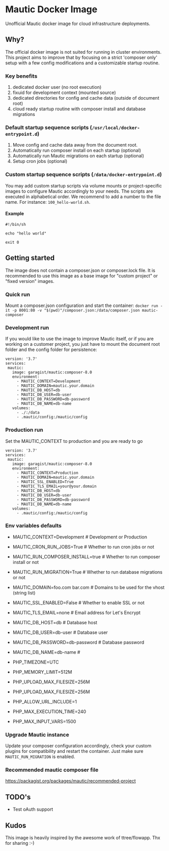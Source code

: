 # Mautic Docker Image
Unofficial Mautic docker image for cloud infrastructure deployments. 
## Why?
The official docker image is not suited for running in cluster environments. This project aims to improve that by focusing on a strict 'composer only' setup with a few config modifications and a customizable startup routine.

### Key benefits
1. dedicated docker user (no root execution)
2. fixuid for development context (mounted source)
3. dedicated directories for config and cache data (outside of document root)
4. cloud ready startup routine with composer install and database migrations

### Default startup sequence scripts (`/usr/local/docker-entrypoint.d`)
1. Move config and cache data away from the document root.
2. Automatically run composer install on each startup (optional)
3. Automatically run Mautic migrations on each startup (optional)
4. Setup cron jobs (optional)

### Custom startup sequence scripts (`/data/docker-entrypoint.d`)
You may add custom startup scripts via volume mounts or project-specific images to configure Mautic accordingly to your needs. The scripts are executed in alphabetical order. We recommend to add a number to the file name. For instance: `100_hello-world.sh`. 
#### Example
```
#!/bin/sh

echo "hello world"

exit 0
```

## Getting started
The image does not contain a composer.json or composer.lock file. It is recommended to use this image as a base image for "custom project" or "fixed version" images.
### Quick run
Mount a composer.json configuration and start the container:
```docker run -it -p 8001:80 -v "$(pwd)"/composer.json:/data/composer.json mautic-composer```
### Development run
If you would like to use the image to improve Mautic itself, or if you are working on a customer project, you just have to mount the document root folder and the config folder for persistence:
```
version: '3.7'
services:
 mautic:
   image: garagist/mautic:composer-8.0
   environment:
     - MAUTIC_CONTEXT=Development
     - MAUTIC_DOMAIN=mautic.your.domain
     - MAUTIC_DB_HOST=db
     - MAUTIC_DB_USER=db-user
     - MAUTIC_DB_PASSWORD=db-password
     - MAUTIC_DB_NAME=db-name
   volumes:
     - ./:/data
     - .mautic/config:/mautic/config
```
### Production run
Set the MAUTIC_CONTEXT to production and you are ready to go
```
version: '3.7'
services:
 mautic:
   image: garagist/mautic:composer-8.0
   environment:
     - MAUTIC_CONTEXT=Production
     - MAUTIC_DOMAIN=mautic.your.domain
     - MAUTIC_SSL_ENABLED=True
     - MAUTIC_TLS_EMAIL=your@your.domain
     - MAUTIC_DB_HOST=db
     - MAUTIC_DB_USER=db-user
     - MAUTIC_DB_PASSWORD=db-password
     - MAUTIC_DB_NAME=db-name
   volumes:
     - .mautic/config:/mautic/config
```

### Env variables defaults
- MAUTIC_CONTEXT=Development # Development or Production
- MAUTIC_CRON_RUN_JOBS=True # Whether to run cron jobs or not
- MAUTIC_RUN_COMPOSER_INSTALL=true # Whether to run composer install or not
- MAUTIC_RUN_MIGRATION=True # Whether to run database migrations or not
- MAUTIC_DOMAIN=foo.com bar.com  # Domains to be used for the vhost (string list) 
- MAUTIC_SSL_ENABLED=False # Whether to enable SSL or not
- MAUTIC_TLS_EMAIL=none # Email address for Let's Encrypt
- MAUTIC_DB_HOST=db # Database host
- MAUTIC_DB_USER=db-user # Database user
- MAUTIC_DB_PASSWORD=db-password # Database password
- MAUTIC_DB_NAME=db-name #

- PHP_TIMEZONE=UTC
- PHP_MEMORY_LIMIT=512M
- PHP_UPLOAD_MAX_FILESIZE=256M
- PHP_UPLOAD_MAX_FILESIZE=256M
- PHP_ALLOW_URL_INCLUDE=1
- PHP_MAX_EXECUTION_TIME=240
- PHP_MAX_INPUT_VARS=1500

### Upgrade Mautic instance
Update your composer configuration accordingly, check your custom plugins for compatibility and restart the container. Just make sure `MAUTIC_RUN_MIGRATION` is enabled.

### Recommended mautic composer file
https://packagist.org/packages/mautic/recommended-project

## TODO's
- Test oAuth support

## Kudos
This image is heavily inspired by the awesome work of ttree/flowapp. Thx for sharing :-)
